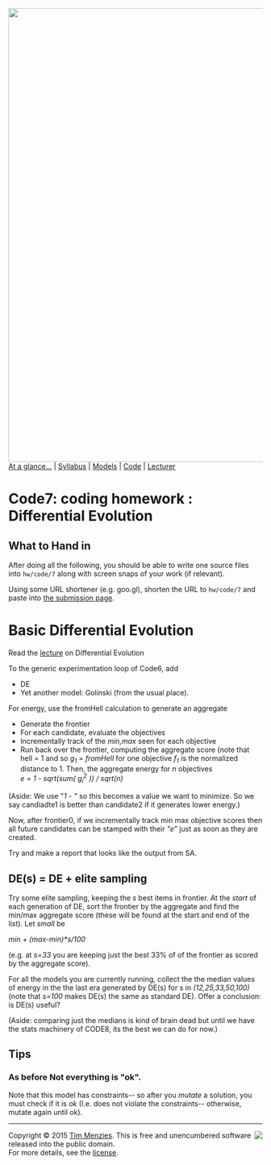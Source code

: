 [<img width=900 src="https://raw.githubusercontent.com/txt/mase/master/img/banner1.png">](https://github.com/txt/mase/blob/master/README.md)   
[At a glance...](https://github.com/txt/mase/blob/master/OVERVIEW.md) |
[Syllabus](https://github.com/txt/mase/blob/master/SYLLABUS.md) |
[Models](https://github.com/txt/mase/blob/master/MODELS.md) |
[Code](https://github.com/txt/mase/tree/master/src) |
[Lecturer](http://menzies.us) 


# Code7: coding homework : Differential Evolution

## What to Hand in

After doing all the following, you should 
be able to write one source files into  `hw/code/7` along with
screen snaps of your work (if relevant).

Using some URL shortener (e.g. goo.gl), shorten the URL to `hw/code/7`
and paste into [the submission page](https://goo.gl/lZEmEm).


# Basic Differential Evolution

Read the [lecture](DE.md) on Differential Evolution

To the generic experimentation loop of Code6,
add

+ DE
+ Yet another model: Golinski (from the usual place).

For energy, use the fromHell calculation to generate an aggregate

+ Generate the frontier
+ For each candidate, evaluate the objectives
+ Incrementally track of the _min,max_ seen for each objective
+ Run back over the frontier, computing the aggregate score
  (note that hell = 1 and so _g<sub>1</sub>_ = _fromHell_ for one objective
  _f<sub>1</sub>_ is the
  normalized distance to 1. Then, the aggregate energy for _n_ objectives    
  _e = 1 - sqrt(sum( g<sub>i</sub><sup>2</sup> )) / sqrt(n)_


(Aside: We use "_1 - "_ so this becomes a value we want to minimize. So we say
candiadte1 is better than candidate2 if it generates lower energy.)

Now, after frontier0, if we incrementally track min
max objective scores then all future candidates can
be stamped with their _"e"_ just as soon as they are
created.


Try and make a report that looks like the output from SA.

## DE(s) = DE + elite sampling

Try some elite sampling, keeping the _s_ best items in frontier. At the _start_ of each
generation of DE, sort the frontier by the aggregate and find the min/max aggregate
score (these will be found at the start and end of the list). Let _small_ be

_min + (max-min)*s/100_

(e.g. at _s=33_ you are keeping just the best 33% of of the frontier as scored
by the aggregate score).

For all the models you are currently running, collect the
the median values of energy in the the last era generated by DE(s) for s in _(12,25,33,50,100)_ (note that _s=100_ makes DE(s) the same as standard DE). Offer a conclusion: is DE(s) useful?

(Aside: comparing just the medians is kind of brain dead but until we
have the stats machinery of CODE8, its the best we can do for now.)

## Tips

### As before Not everything is "ok".


Note that this model has constraints-- so after you
_mutate_ a solution, you must check if it is _ok_
(I.e. does not violate the constraints-- otherwise,
mutate again until ok).




_________

<img align=right src="https://raw.githubusercontent.com/txt/mase/master/img/pd-icon.png">Copyright © 2015 [Tim Menzies](http://menzies.us).
This is free and unencumbered software released into the public domain.   
For more details, see the [license](https://github.com/txt/mase/blob/master/LICENSE.md).

